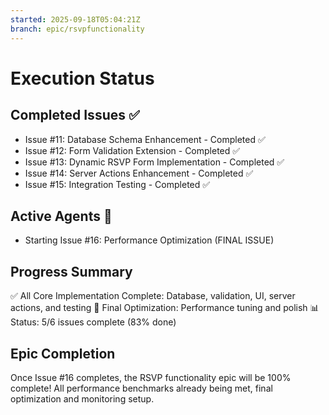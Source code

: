 ```yaml
---
started: 2025-09-18T05:04:21Z
branch: epic/rsvpfunctionality
---
```


# Execution Status

## Completed Issues ✅
- Issue #11: Database Schema Enhancement - Completed ✅
- Issue #12: Form Validation Extension - Completed ✅  
- Issue #13: Dynamic RSVP Form Implementation - Completed ✅
- Issue #14: Server Actions Enhancement - Completed ✅
- Issue #15: Integration Testing - Completed ✅

## Active Agents 🚀
- Starting Issue #16: Performance Optimization (FINAL ISSUE)

## Progress Summary
✅ All Core Implementation Complete: Database, validation, UI, server actions, and testing
🚀 Final Optimization: Performance tuning and polish
📊 Status: 5/6 issues complete (83% done)

## Epic Completion
Once Issue #16 completes, the RSVP functionality epic will be 100% complete!
All performance benchmarks already being met, final optimization and monitoring setup.

